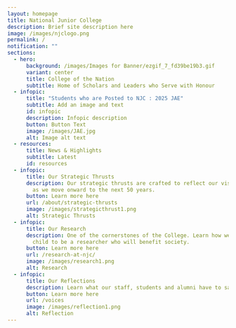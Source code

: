 ```yaml
---
layout: homepage
title: National Junior College
description: Brief site description here
image: /images/njclogo.png
permalink: /
notification: ""
sections:
  - hero:
      background: /images/Images for Banner/ezgif_7_fd39be19b3.gif
      variant: center
      title: College of the Nation
      subtitle: Home of Scholars and Leaders who Serve with Honour
  - infopic:
      title: "Students who are Posted to NJC : 2025 JAE"
      subtitle: Add an image and text
      id: infopic
      description: Infopic description
      button: Button Text
      image: /images/JAE.jpg
      alt: Image alt text
  - resources:
      title: News & Highlights
      subtitle: Latest
      id: resources
  - infopic:
      title: Our Strategic Thrusts
      description: Our strategic thrusts are crafted to reflect our vision and mission
        as we move onward to the next 50 years.
      button: Learn more here
      url: /about/strategic-thrusts
      image: /images/strategicthrust1.png
      alt: Strategic Thrusts
  - infopic:
      title: Our Research
      description: One of the cornerstones of the College. Learn how we nurture your
        child to be a researcher who will benefit society.
      button: Learn more here
      url: /research-at-njc/
      image: /images/research1.png
      alt: Research
  - infopic:
      title: Our Reflections
      description: Learn what our staff, students and alumni have to say.
      button: Learn more here
      url: /voices
      image: /images/reflection1.png
      alt: Reflection
---
```

